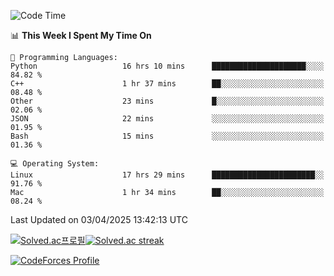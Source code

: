 
<!--START_SECTION:waka-->
![Code Time](http://img.shields.io/badge/Code%20Time-3%2C775%20hrs%2035%20mins-blue)

📊 **This Week I Spent My Time On** 

```text
💬 Programming Languages: 
Python                   16 hrs 10 mins      █████████████████████░░░░   84.82 % 
C++                      1 hr 37 mins        ██░░░░░░░░░░░░░░░░░░░░░░░   08.48 % 
Other                    23 mins             █░░░░░░░░░░░░░░░░░░░░░░░░   02.06 % 
JSON                     22 mins             ░░░░░░░░░░░░░░░░░░░░░░░░░   01.95 % 
Bash                     15 mins             ░░░░░░░░░░░░░░░░░░░░░░░░░   01.36 % 

💻 Operating System: 
Linux                    17 hrs 29 mins      ███████████████████████░░   91.76 % 
Mac                      1 hr 34 mins        ██░░░░░░░░░░░░░░░░░░░░░░░   08.24 % 
```


 Last Updated on 03/04/2025 13:42:13 UTC
<!--END_SECTION:waka-->


[![Solved.ac프로필](http://mazassumnida.wtf/api/generate_badge?boj=hckim96)](https://solved.ac/hckim96)[![Solved.ac streak](http://mazandi.herokuapp.com/api?handle=hckim96&theme=dark)](https://solved.ac/hckim96)


[![CodeForces Profile](https://cf.leed.at?id=hckim96)](https://codeforces.com/profile/hckim96)

